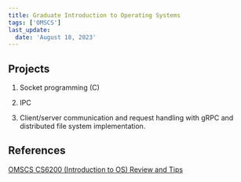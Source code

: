 ```yaml
---
title: Graduate Introduction to Operating Systems
tags: ['OMSCS']
last_update:
  date: 'August 18, 2023'
---
```


## Projects

1. Socket programming (C)

2. IPC

3. Client/server communication and request handling with
gRPC and distributed file system implementation.


## References

[OMSCS CS6200 (Introduction to OS) Review and Tips](https://eugeneyan.com/writing/omscs-cs6200-introduction-to-operating-systems/)